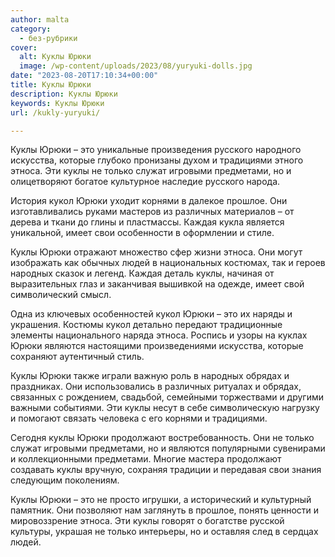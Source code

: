 ```yaml
---
author: malta
category:
  - без-рубрики
cover:
  alt: Куклы Юрюки
  image: /wp-content/uploads/2023/08/yuryuki-dolls.jpg
date: "2023-08-20T17:10:34+00:00"
title: Куклы Юрюки
description: Куклы Юрюки
keywords: Куклы Юрюки
url: /kukly-yuryuki/

---
```

Куклы Юрюки – это уникальные произведения русского народного искусства, которые глубоко пронизаны духом и традициями этного этноса. Эти куклы не только служат игровыми предметами, но и олицетворяют богатое культурное наследие русского народа.

История кукол Юрюки уходит корнями в далекое прошлое. Они изготавливались руками мастеров из различных материалов – от дерева и ткани до глины и пластмассы. Каждая кукла является уникальной, имеет свои особенности в оформлении и стиле.

Куклы Юрюки отражают множество сфер жизни этноса. Они могут изображать как обычных людей в национальных костюмах, так и героев народных сказок и легенд. Каждая деталь куклы, начиная от выразительных глаз и заканчивая вышивкой на одежде, имеет свой символический смысл.

Одна из ключевых особенностей кукол Юрюки – это их наряды и украшения. Костюмы кукол детально передают традиционные элементы национального наряда этноса. Роспись и узоры на куклах Юрюки являются настоящими произведениями искусства, которые сохраняют аутентичный стиль.

Куклы Юрюки также играли важную роль в народных обрядах и праздниках. Они использовались в различных ритуалах и обрядах, связанных с рождением, свадьбой, семейными торжествами и другими важными событиями. Эти куклы несут в себе символическую нагрузку и помогают связать человека с его корнями и традициями.

Сегодня куклы Юрюки продолжают востребованность. Они не только служат игровыми предметами, но и являются популярными сувенирами и коллекционными предметами. Многие мастера продолжают создавать куклы вручную, сохраняя традиции и передавая свои знания следующим поколениям.

Куклы Юрюки – это не просто игрушки, а исторический и культурный памятник. Они позволяют нам заглянуть в прошлое, понять ценности и мировоззрение этноса. Эти куклы говорят о богатстве русской культуры, украшая не только интерьеры, но и оставляя след в сердцах людей.
